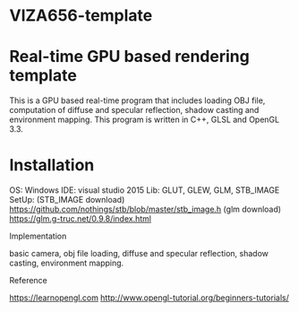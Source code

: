 # VIZA656-template

# Real-time GPU based rendering template

This is a GPU based real-time program that includes loading OBJ file, computation of diffuse and specular reflection, shadow casting and environment mapping. This program is written in C++, GLSL and OpenGL 3.3.

# Installation

OS: Windows
IDE: visual studio 2015
Lib: GLUT, GLEW, GLM, STB_IMAGE
SetUp: 
(STB_IMAGE download)
https://github.com/nothings/stb/blob/master/stb_image.h
(glm download)
https://glm.g-truc.net/0.9.8/index.html

Implementation

basic camera, obj file loading, diffuse and specular reflection, shadow casting, environment mapping.

Reference

https://learnopengl.com
http://www.opengl-tutorial.org/beginners-tutorials/

